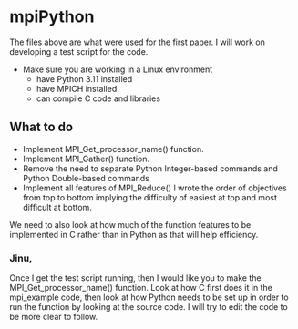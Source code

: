 # mpiPython
The files above are what were used for the first paper. I will work on developing a test script for the code.
- Make sure you are working in a Linux environment
	- have Python 3.11 installed
	- have MPICH installed
	- can compile C code and libraries

## What to do
- Implement MPI_Get_processor_name() function. 
- Implement MPI_Gather() function.
- Remove the need to separate Python Integer-based commands and Python Double-based commands
- Implement all features of MPI_Reduce()
I wrote the order of objectives from top to bottom implying the difficulty of easiest at top and most difficult at bottom.

We need to also look at how much of the function features to be implemented in C rather than in Python as that will help efficiency.

### Jinu,
Once I get the test script running, then I would like you to make the MPI_Get_processor_name() function. Look at how C first does it in the mpi_example code, then look at how Python needs to be set up in order to run the function by looking at the source code. I will try to edit the code to be more clear to follow. 
